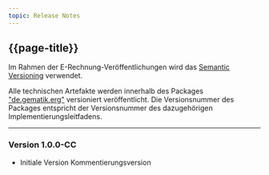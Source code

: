 ```yaml
---
topic: Release Notes
---
```


## {{page-title}}

Im Rahmen der E-Rechnung-Veröffentlichungen wird das [Semantic Versioning](https://semver.org/lang/de/) verwendet.

Alle technischen Artefakte werden innerhalb des Packages ["de.gematik.erg"](https://simplifier.net/e-rechnung/~packages) versioniert veröffentlicht. Die Versionsnummer des Packages entspricht der Versionsnummer des dazugehörigen Implementierungsleitfadens.

----

### Version 1.0.0-CC

* Initiale Version Kommentierungsversion
